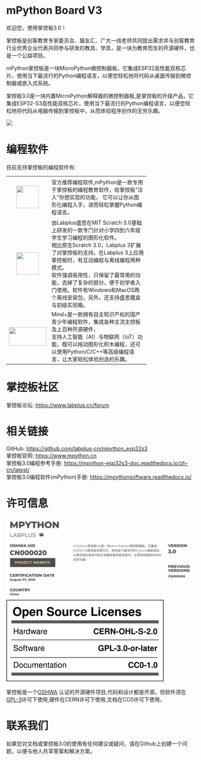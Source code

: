 # mPython Board V3

欢迎您，使用掌控板3.0！

掌控板是创客教育专家委员会、猫友汇、广大一线老师共同提出需求并与创客教育行业优秀企业代表共同参与研发的教具、学具，是一块为教育而生的开源硬件，也是一个公益项目。

mPython掌控板是一块MicroPython微控制器板，它集成ESP32高性能双核芯片，使用当下最流行的Python编程语言，以便您轻松地将代码从桌面传输到微控制器或嵌入式系统。

掌控板3.0是一块内置MicroPython解释器的微控制器板,是掌控板的升级产品，它集成ESP32-S3高性能双核芯片，使用当下最流行的Python编程语言，以便您轻松地将代码从电脑传输到掌控板中，从而体验程序创作的无穷乐趣。


![](https://mpython-esp32s3-doc.readthedocs.io/zh-cn/latest/_images/mpython_pro.png)  

# 编程软件

目前支持掌控板的编程软件有:

<table >
<tr style="height: 100px;">
<td style="width: 100px; height: 100px;"><img style="display: block; margin-left: auto; margin-right: auto;" src="http://wiki.labplus.cn/images/2/2d/MPythonX.png" width="60" height="60" /></td>
<td style="width: 247px; height: 106px;">官方推荐编程软件,mPython是一款专用于掌控板的编程教育软件，给掌控板“注入”你想实现的功能，
它可以让你从图形化编程入手，进而轻松掌握Python编程语言。</td>
</tr>
<tr style="height: 100px;">
<td style="width: 100px; height: 100px;"><img style="display: block; margin-left: auto; margin-right: auto;" src="https://www.labplus.cn/2b1507b610dd5820e815a646dd5535fb.png" width="60" height="60" /></td>
<td style="width: 247px; height: 109px;">由Labplus盛思在MIT Scratch 3.0基础上研发的一款专门针对小学四到六年级学生学习编程的图形化软件。</br>相比原生Scratch 3.0，Labplus 3扩展了对掌控板的支持。在Labplus 3上应用掌控板时，有互动编程与离线编程两种模式。</br>软件强调易用性，只保留了最常用的功能，去掉了复杂的部分，便于初学者入门使用。软件有Windows和MacOS两个离线安装包，另外，还支持盛思魔盒与初级实验箱。</td>
</tr>
<tr style="height: 100px;">
<td style="width: 100px; height: 100px;"><img style="display: block; margin-left: auto; margin-right: auto;" src="http://download3.dfrobot.com.cn/website/image/logo.png" width="100" height="50" /></td>
<td style="width: 247px; height: 109px;">Mind+是一款拥有自主知识产权的国产青少年编程软件，集成各种主流主控板及上百种开源硬件，</br>支持人工智能（AI）与物联网（IoT）功能，既可以拖动图形化积木编程，还可以使用Python/C/C++等高级编程语言，让大家轻松体验创造的乐趣。</td>
</tr>
</table>

# 掌控板社区

掌控板论坛: https://www.labplus.cn/forum


# 相关链接

GitHub: https://github.com/labplus-cn/mpython_esp32s3         <br/>
掌控板官网: https://www.mpython.cn                      <br/>
掌控板3.0编程参考手册: https://mpython-esp32s3-doc.readthedocs.io/zh-cn/latest/          <br/>
掌控板3.0编程软件(mPython)手册: https://mpythonsoftware.readthedocs.io/         <br/>

# 许可信息
![](./oshw_mpython.png)
![](./oshw_mpython_v3.svg)

掌控板是一个[OSHWA](https://certification.oshwa.org/cn000020.html) 认证的开源硬件项目,代码和设计都是开源。但软件须在[GPL-3](http://www.gnu.org/licenses/gpl.html)许可下使用,硬件在CERN许可下使用,文档在CC0许可下使用。


# 联系我们

如果您对文档或掌控板3.0的使用有任何建议或疑问，请在Github上创建一个问题，以便与他人共享答案和解决方案。
